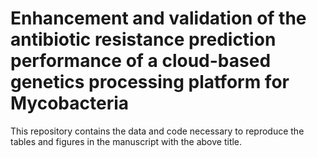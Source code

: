 # Enhancement and validation of the antibiotic resistance prediction performance of a cloud-based genetics processing platform for Mycobacteria

This repository contains the data and code necessary to reproduce the tables and figures in the manuscript with the above title.